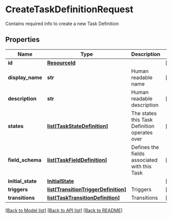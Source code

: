 # CreateTaskDefinitionRequest

Contains required info to create a new Task Definition

## Properties
Name | Type | Description | Notes
------------ | ------------- | ------------- | -------------
**id** | [**ResourceId**](ResourceId.md) |  | [optional] 
**display_name** | **str** | Human readable name | [optional] 
**description** | **str** | Human readable description | [optional] 
**states** | [**list[TaskStateDefinition]**](TaskStateDefinition.md) | The states this Task Definition operates over | [optional] 
**field_schema** | [**list[TaskFieldDefinition]**](TaskFieldDefinition.md) | Defines the fields associated with this Task | [optional] 
**initial_state** | [**InitialState**](InitialState.md) |  | [optional] 
**triggers** | [**list[TransitionTriggerDefinition]**](TransitionTriggerDefinition.md) | Triggers | [optional] 
**transitions** | [**list[TaskTransitionDefinition]**](TaskTransitionDefinition.md) | Transitions | [optional] 

[[Back to Model list]](../README.md#documentation-for-models) [[Back to API list]](../README.md#documentation-for-api-endpoints) [[Back to README]](../README.md)


